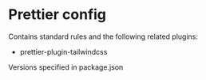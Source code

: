 # Prettier config

Contains standard rules and the following related plugins:
- prettier-plugin-tailwindcss

Versions specified in package.json
